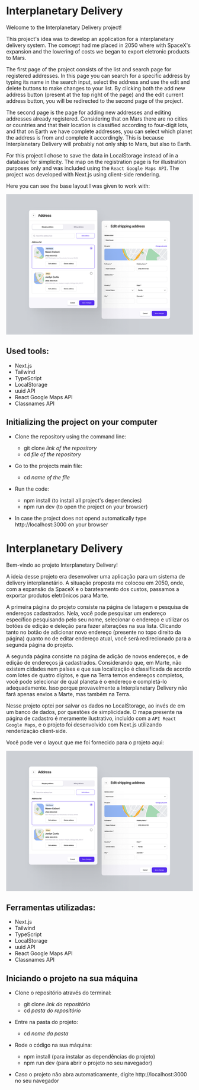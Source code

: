 # Interplanetary Delivery

Welcome to the Interplanetary Delivery project!

This project's idea was to develop an application for a interplanetary delivery system. The comcept had me placed in 2050 where with SpaceX's expansion and the lowering of costs we began to export eletronic products to Mars.

The first page of the project consists of the list and search page for registered addresses. In this page you can search for a specific address by typing its name in the search input, select the address and use the edit and delete buttons to make changes to your list. By clicking both the add new address button (present at the top right of the page) and the edit current address button, you will be redirected to the second page of the project.

The second page is the page for adding new addresses and editing addresses already registered. Considering that on Mars there are no cities or countries and that their location is classified according to four-digit lots, and that on Earth we have complete addresses, you can select which planet the address is from and complete it accordingly. This is because Interplanetary Delivery will probably not only ship to Mars, but also to Earth.

For this project I chose to save the data in LocalStorage instead of in a database for simplicity. The map on the registration page is for illustration purposes only and was included using the `React Google Maps API`. The project was developed with Next.js using client-side rendering.

Here you can see the base layout I was given to work with:

![<Layout do Projeto>](<projectLayout.png>)

## Used tools:

* Next.js
* Tailwind
* TypeScript
* LocalStorage
* uuid API
* React Google Maps API
* Classnames API


## Initializing the project on your computer

- Clone the repository using the command line:
    - git clone *link of the repository*
    - cd *file of the repository*
 
- Go to the projects main file:
    - cd *name of the file*
 
- Run the code:
    - npm install (to install all project's dependencies)
    - npm run dev (to open the project on your browser)
 
* In case the project does not opend automatically type http://localhost:3000 on your browser


#

# Interplanetary Delivery

Bem-vindo ao projeto Interplanetary Delivery!

A ideia desse projeto era desenvolver uma aplicação para um sistema de delivery interplanetário. A situação proposta me colocou em 2050, onde, com a expansão da SpaceX e o barateamento dos custos, passamos a exportar produtos eletrônicos para Marte.

A primeira página do projeto consiste na página de listagem e pesquisa de endereços cadastrados. Nela, você pode pesquisar um endereço específico pesquisando pelo seu nome, selecionar o endereço e utilizar os botões de edição e deleção para fazer alterações na sua lista. Clicando tanto no botão de adicionar novo endereço (presente no topo direito da página) quanto no de editar endereço atual, você será redirecionado para a segunda página do projeto.

A segunda página consiste na página de adição de novos endereços, e de edição de endereços já cadastrados. Considerando que, em Marte, não existem cidades nem países e que sua localização é classificada de acordo com lotes de quatro dígitos, e que na Terra temos endereços completos, você pode selecionar de qual planeta é o endereço e completá-lo adequadamente. Isso porque provavelmente a Interplanetary Delivery não fará apenas envios a Marte, mas também na Terra.

Nesse projeto optei por salvar os dados no LocalStorage, ao invés de em um banco de dados, por questões de simplicidade. O mapa presente na página de cadastro é meramente ilustrativo, incluído com a `API React Google Maps`, e o projeto foi desenvolvido com Next.js utilizando renderização client-side.

Você pode ver o layout que me foi fornecido para o projeto aqui:

![<Layout do Projeto>](<projectLayout.png>)

## Ferramentas utilizadas:

* Next.js
* Tailwind
* TypeScript
* LocalStorage
* uuid API
* React Google Maps API
* Classnames API


## Iniciando o projeto na sua máquina

- Clone o repositório através do terminal:
    - git clone *link do repositório*
    - cd *pasta do repositório*
 
- Entre na pasta do projeto:
    - cd *nome da pasta*
 
- Rode o código na sua máquina:
    - npm install (para instalar as dependências do projeto)
    - npm run dev (para abrir o projeto no seu navegador)
 
* Caso o projeto não abra automaticamente, digite http://localhost:3000 no seu navegador


